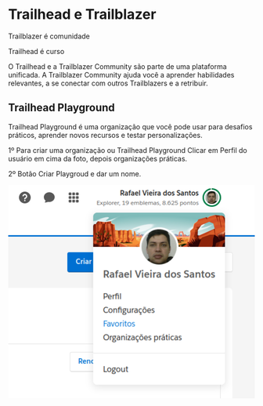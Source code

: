 # Trailhead e Trailblazer
Trailblazer é comunidade

Trailhead é curso

O Trailhead e a Trailblazer Community são parte de uma plataforma unificada. A Trailblazer Community ajuda você a aprender habilidades relevantes, a se conectar com outros Trailblazers e a retribuir.

## Trailhead Playground

Trailhead Playground é uma organização que você pode usar para desafios práticos, aprender novos recursos e testar personalizações.

1º Para criar uma organização ou Trailhead Playground Clicar em Perfil do
usuário em cima da foto, depois organizações práticas.

2º Botão Criar Playgroud e dar um nome.

![Criar Playgroud/organização Prática](criar_playground.png)


